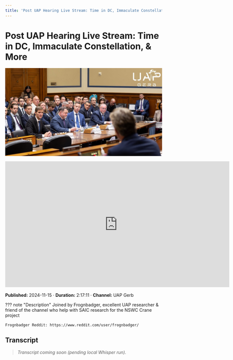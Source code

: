 ```yaml
---
title: 'Post UAP Hearing Live Stream: Time in DC, Immaculate Constellation, & More'
---
```


# Post UAP Hearing Live Stream: Time in DC, Immaculate Constellation, & More

![thumbnail](../videos/t9cLswYmWzU-post-uap-hearing-live-stream-time-in-dc-immaculate-constellation-more/thumb.jpg)

<iframe width="720" height="405" src="https://www.youtube.com/embed/t9cLswYmWzU" frameborder="0" allowfullscreen></iframe>

**Published:** 2024-11-15  ·  **Duration:** 2:17:11  ·  **Channel:** UAP Gerb

??? note "Description"
    Joined by Frognbadger, excellent UAP researcher & friend of the channel who help with SAIC research for the NSWC Crane project

    

    Frognbadger Reddit: https://www.reddit.com/user/frognbadger/

## Transcript
> _Transcript coming soon (pending local Whisper run)._

